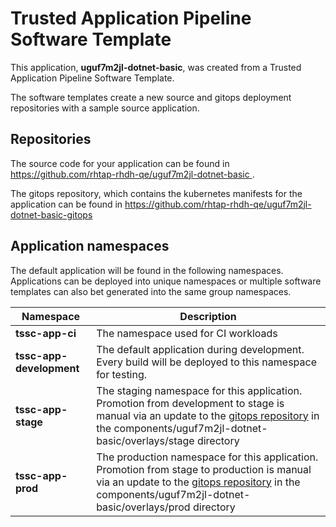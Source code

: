 # Trusted Application Pipeline Software Template

This application, **uguf7m2jl-dotnet-basic**, was created from a Trusted Application Pipeline Software Template.

The software templates create a new source and gitops deployment repositories with a sample source application. 

## Repositories

The source code for your application can be found in [https://github.com/rhtap-rhdh-qe/uguf7m2jl-dotnet-basic ](https://github.com/rhtap-rhdh-qe/uguf7m2jl-dotnet-basic ).
 
The gitops repository, which contains the kubernetes manifests for the application can be found in 
[https://github.com/rhtap-rhdh-qe/uguf7m2jl-dotnet-basic-gitops ](https://github.com/rhtap-rhdh-qe/uguf7m2jl-dotnet-basic-gitops ) 

## Application namespaces 

The default application will be found in the following namespaces. Applications can be deployed into unique namespaces or multiple software templates can also bet generated into the same group namespaces.  

|  Namespace   |  Description   |  
| -------- | -------- |
| **tssc-app-ci** | The namespace used for CI workloads |
| **tssc-app-development** | The default application during development. Every build will be deployed to this namespace for testing. |
| **tssc-app-stage** | The staging namespace for this application. Promotion from development to stage is manual via an update to the [gitops repository](https://github.com/rhtap-rhdh-qe/uguf7m2jl-dotnet-basic-gitops ) in the components/uguf7m2jl-dotnet-basic/overlays/stage directory |
| **tssc-app-prod** | The production namespace for this application. Promotion from stage to production is manual via an update to the [gitops repository](https://github.com/rhtap-rhdh-qe/uguf7m2jl-dotnet-basic-gitops ) in the components/uguf7m2jl-dotnet-basic/overlays/prod directory |